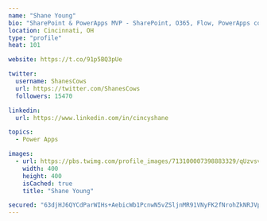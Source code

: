 ```yaml
---
name: "Shane Young"
bio: "SharePoint & PowerApps MVP - SharePoint, O365, Flow, PowerApps consulting? @PowerApps911 | Pure Snark? You found it."
location: Cincinnati, OH
type: "profile"
heat: 101

website: https://t.co/91p5BQ3pUe

twitter:
  username: ShanesCows
  url: https://twitter.com/ShanesCows
  followers: 15470

linkedin:
  url: https://www.linkedin.com/in/cincyshane

topics:
  - Power Apps

images:
  - url: https://pbs.twimg.com/profile_images/713100007398883329/qUzvsvQ3_400x400.jpg
    width: 400
    height: 400
    isCached: true
    title: "Shane Young"

secured: "63djHJ6QYCdParWIHs+AebicWb1PcnwN5vZSljnMR91VNyFK2fNrohZkNRJVpxU/P+ib1oNF28K1s/xy98dO8ZtPl+L1Yb4owGtkJur9LhGCwtHOA5YP1+NQmDiI0qVD71fqBE9UALoqzRhe83amLt9dSeEVPWvRo7C9IEXK3EB/NzI6pEetE+C7Voyr09iQkKVlUxeHzxzmN2zCgVs/FfjYhHJ6Jh+HjBCHUIFImw2zBzNxOyuZVNGDFh/b9ojF9LaUKAxpea1WjNaaVBeM0tnk5hj4a6cAL9/NC09Vg0Ej3VgZGDe/BAjafiESu7OIpEq+InU00L/xqKceNLuhI+k4ZTK7FDxtBvQiD+c9XONIowKPx+uvxPBKULHjw8e2+RYr/S9J1nLUoH2orKh+c2rThEh5kyb0otUIG4l00hY=;WCXm1z8TO2+ulCAnESEPSA=="
---
```


